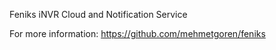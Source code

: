 Feniks iNVR Cloud and Notification Service

For more information:
https://github.com/mehmetgoren/feniks